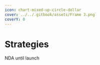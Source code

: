 ```yaml
---
icon: chart-mixed-up-circle-dollar
cover: ../../.gitbook/assets/Frame 3.png
coverY: 0
---
```


# Strategies

NDA until launch
